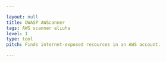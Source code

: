 ```yaml
---

layout: null
title: OWASP AWScanner
tags: AWS scanner eliuha
level: 1
type: tool
pitch: Finds internet-exposed resources in an AWS account. 

---
```


